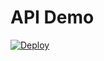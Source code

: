 API Demo
========

[![Deploy](https://www.herokucdn.com/deploy/button.png)](https://heroku.com/deploy?template=https://github.com/invoke76/demo-api-v2)
